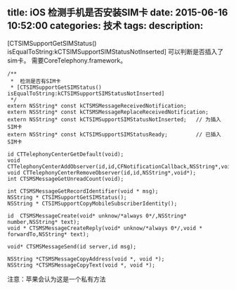 title: iOS 检测手机是否安装SIM卡
date: 2015-06-16 10:52:00
categories: 技术
tags: 
description:
---
[CTSIMSupportGetSIMStatus() isEqualToString:kCTSIMSupportSIMStatusNotInserted]
可以判断是否插入了sim卡。
需要CoreTelephony.framework。



```objc
/**
 *  检测是否有SIM卡
 * [CTSIMSupportGetSIMStatus() isEqualToString:kCTSIMSupportSIMStatusNotInserted]
 */
extern NSString* const kCTSMSMessageReceivedNotification;
extern NSString* const kCTSMSMessageReplaceReceivedNotification;
extern NSString* const kCTSIMSupportSIMStatusNotInserted;   // 为插入SIM卡
extern NSString* const kCTSIMSupportSIMStatusReady;         // 已插入SIM卡

id CTTelephonyCenterGetDefault(void);
void CTTelephonyCenterAddObserver(id,id,CFNotificationCallback,NSString*,void*,int);
void CTTelephonyCenterRemoveObserver(id,id,NSString*,void*);
int CTSMSMessageGetUnreadCount(void);

int CTSMSMessageGetRecordIdentifier(void * msg);
NSString * CTSIMSupportGetSIMStatus();
NSString * CTSIMSupportCopyMobileSubscriberIdentity();

id  CTSMSMessageCreate(void* unknow/*always 0*/,NSString* number,NSString* text);
void * CTSMSMessageCreateReply(void* unknow/*always 0*/,void * forwardTo,NSString* text);

void* CTSMSMessageSend(id server,id msg);

NSString *CTSMSMessageCopyAddress(void *, void *);
NSString *CTSMSMessageCopyText(void *, void *);
```


注意：苹果会认为这是一个私有方法


